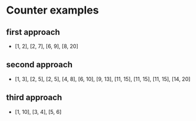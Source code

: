 # Counter examples

## first approach

- [1, 2], [2, 7], [6, 9], [8, 20]

## second approach

- [1, 3], [2, 5], [2, 5], [4, 8], [6, 10], [9, 13], [11, 15], [11, 15], [11, 15], [14, 20]

## third approach

- [1, 10], [3, 4], [5, 6]
